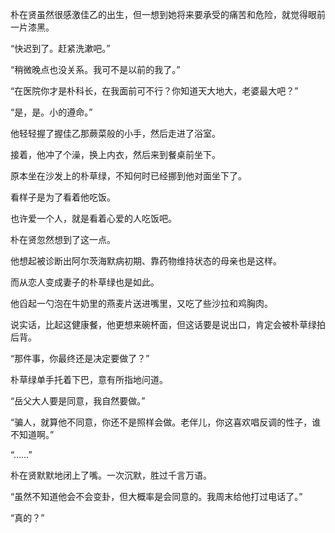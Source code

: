 朴在贤虽然很感激佳乙的出生，但一想到她将来要承受的痛苦和危险，就觉得眼前一片漆黑。

“快迟到了。赶紧洗漱吧。”

“稍微晚点也没关系。我可不是以前的我了。”

“在医院你才是朴科长，在我面前可不行？你知道天大地大，老婆最大吧？”

“是，是。小的遵命。”

他轻轻握了握佳乙那蕨菜般的小手，然后走进了浴室。

接着，他冲了个澡，换上内衣，然后来到餐桌前坐下。

原本坐在沙发上的朴草绿，不知何时已经挪到他对面坐下了。

看样子是为了看着他吃饭。

也许爱一个人，就是看着心爱的人吃饭吧。

朴在贤忽然想到了这一点。

他想起被诊断出阿尔茨海默病初期、靠药物维持状态的母亲也是这样。

而从恋人变成妻子的朴草绿也是如此。

他舀起一勺泡在牛奶里的燕麦片送进嘴里，又吃了些沙拉和鸡胸肉。

说实话，比起这健康餐，他更想来碗杯面，但这话要是说出口，肯定会被朴草绿拍后背。

“那件事，你最终还是决定要做了？”

朴草绿单手托着下巴，意有所指地问道。

“岳父大人要是同意，我自然要做。”

“骗人，就算他不同意，你还不是照样会做。老伴儿，你这喜欢唱反调的性子，谁不知道啊。”

“……”

朴在贤默默地闭上了嘴。一次沉默，胜过千言万语。

“虽然不知道他会不会变卦，但大概率是会同意的。我周末给他打过电话了。”

“真的？”